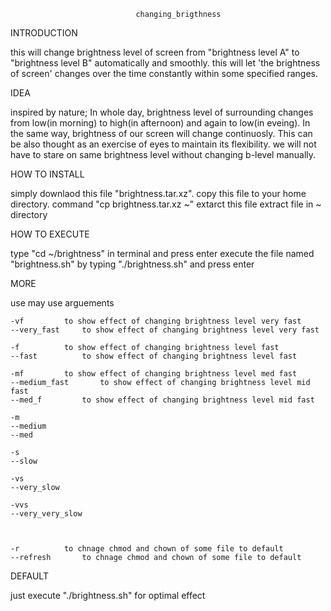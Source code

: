 								changing_brigthness
								
INTRODUCTION								
																
this will change brightness level of screen from "brightness level A" to "brightness level B" automatically and smoothly.
this will let 'the brightness of screen' changes over the time constantly within some specified ranges.







IDEA

inspired by nature; In whole day, brightness level of surrounding changes from low(in morning) to high(in afternoon) and again to low(in eveing).
In the same way, brightness of our screen will change continuosly.
This can be also thought as an exercise of eyes to maintain its flexibility. we will not have to stare on same brightness level without changing b-level manually.








HOW TO INSTALL

simply downlaod this file "brightness.tar.xz".
copy this file to your home directory.
	command "cp brightness.tar.xz ~"
extarct this file
	extract file in ~ directory





	
	
HOW TO EXECUTE

type "cd ~/brightness" in terminal and press enter
execute the file named "brightness.sh" by typing "./brightness.sh" and press enter







MORE

use may use arguements

	-vf			to show effect of changing brightness level very fast
	--very_fast		to show effect of changing brightness level very fast
	
	-f			to show effect of changing brightness level fast
	--fast			to show effect of changing brightness level fast
	
	-mf			to show effect of changing brightness level med fast
	--medium_fast		to show effect of changing brightness level mid fast
	--med_f			to show effect of changing brightness level mid fast
	
	-m			
	--medium		
	--med			
	
	-s
	--slow
	
	-vs
	--very_slow
	
	-vvs
	--very_very_slow
	
	
	
	-r			to chnage chmod and chown of some file to default
	--refresh		to chnage chmod and chown of some file to default
	





	
DEFAULT

just execute "./brightness.sh" for optimal effect
	

	
	
	

